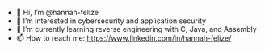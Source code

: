 - 👋 Hi, I’m @hannah-felize
- 👀 I’m interested in cybersecurity and application security
- 🌱 I’m currently learning reverse engineering with C, Java, and Assembly
- 📫 How to reach me: https://www.linkedin.com/in/hannah-felize/

<!---
hannah-felize/hannah-felize is a ✨ special ✨ repository because its `README.md` (this file) appears on your GitHub profile.
You can click the Preview link to take a look at your changes.
--->
